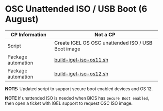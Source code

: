 # OSC Unattended ISO / USB Boot (6 August)

|  CP Information | **Not a CP**            |
|-----------------|------------|
| Script | Create IGEL OS OSC unattended ISO / USB Boot image |
| Package automation | [build-igel-iso-os11.sh](build-igel-iso-os11.sh) |
| Package automation | [build-igel-iso-os12.sh](build-igel-iso-os12.sh) |

**NOTE:** Updated script to support secure boot enabled devices and OS 12.

**NOTE** If unattended ISO is needed when BIOS has `Secure Boot enabled`, then open a ticket with IGEL support to request OSC ISO image.
